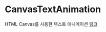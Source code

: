 # CanvasTextAnimation
HTML Canvas를 사용한 텍스트 애니메이션
[링크](https://yaeheechoe.github.io/CanvasTextAnimation/)
